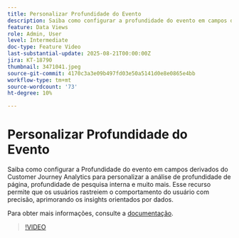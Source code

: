 ```yaml
---
title: Personalizar Profundidade do Evento
description: Saiba como configurar a profundidade do evento em campos derivados do Customer Journey Analytics para personalizar a análise da profundidade da página, profundidade de pesquisa interna e muito mais.
feature: Data Views
role: Admin, User
level: Intermediate
doc-type: Feature Video
last-substantial-update: 2025-08-21T00:00:00Z
jira: KT-18790
thumbnail: 3471041.jpeg
source-git-commit: 4170c3a3e09b497fd03e50a5141d0e8e0865e4bb
workflow-type: tm+mt
source-wordcount: '73'
ht-degree: 10%

---
```


# Personalizar Profundidade do Evento

Saiba como configurar a Profundidade do evento em campos derivados do Customer Journey Analytics para personalizar a análise de profundidade de página, profundidade de pesquisa interna e muito mais. Esse recurso permite que os usuários rastreiem o comportamento do usuário com precisão, aprimorando os insights orientados por dados.

Para obter mais informações, consulte a [documentação](https://experienceleague.adobe.com/pt-br/docs/analytics-platform/using/cja-dataviews/derived-fields).

>[!VIDEO](https://video.tv.adobe.com/v/3471048/?learn=on&captions=por_br)
